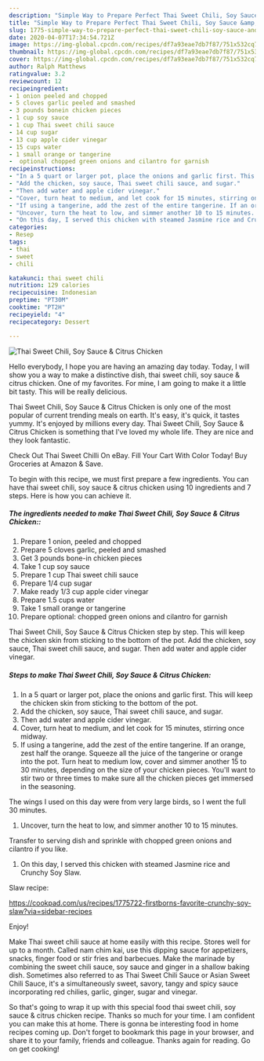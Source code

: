```yaml
---
description: "Simple Way to Prepare Perfect Thai Sweet Chili, Soy Sauce &amp;amp; Citrus Chicken"
title: "Simple Way to Prepare Perfect Thai Sweet Chili, Soy Sauce &amp;amp; Citrus Chicken"
slug: 1775-simple-way-to-prepare-perfect-thai-sweet-chili-soy-sauce-and-amp-citrus-chicken
date: 2020-04-07T17:34:54.721Z
image: https://img-global.cpcdn.com/recipes/df7a93eae7db7f87/751x532cq70/thai-sweet-chili-soy-sauce-citrus-chicken-recipe-main-photo.jpg
thumbnail: https://img-global.cpcdn.com/recipes/df7a93eae7db7f87/751x532cq70/thai-sweet-chili-soy-sauce-citrus-chicken-recipe-main-photo.jpg
cover: https://img-global.cpcdn.com/recipes/df7a93eae7db7f87/751x532cq70/thai-sweet-chili-soy-sauce-citrus-chicken-recipe-main-photo.jpg
author: Ralph Matthews
ratingvalue: 3.2
reviewcount: 12
recipeingredient:
- 1 onion peeled and chopped
- 5 cloves garlic peeled and smashed
- 3 pounds bonein chicken pieces
- 1 cup soy sauce
- 1 cup Thai sweet chili sauce
- 14 cup sugar
- 13 cup apple cider vinegar
- 15 cups water
- 1 small orange or tangerine
-  optional chopped green onions and cilantro for garnish
recipeinstructions:
- "In a 5 quart or larger pot, place the onions and garlic first. This will keep the chicken skin from sticking to the bottom of the pot."
- "Add the chicken, soy sauce, Thai sweet chili sauce, and sugar."
- "Then add water and apple cider vinegar."
- "Cover, turn heat to medium, and let cook for 15 minutes, stirring once midway."
- "If using a tangerine, add the zest of the entire tangerine. If an orange, zest half the orange. Squeeze all the juice of the tangerine or orange into the pot. Turn heat to medium low, cover and simmer another 15 to 30 minutes, depending on the size of your chicken pieces. You&#39;ll want to stir two or three times to make sure all the chicken pieces get immersed in the seasoning.  The wings I used on this day were from very large birds, so I went the full 30 minutes."
- "Uncover, turn the heat to low, and simmer another 10 to 15 minutes.  Transfer to serving dish and sprinkle with chopped green onions and cilantro if you like."
- "On this day, I served this chicken with steamed Jasmine rice and Crunchy Soy Slaw.  Slaw recipe:  https://cookpad.com/us/recipes/1775722-firstborns-favorite-crunchy-soy-slaw?via=sidebar-recipes  Enjoy!"
categories:
- Resep
tags:
- thai
- sweet
- chili

katakunci: thai sweet chili
nutrition: 129 calories
recipecuisine: Indonesian
preptime: "PT30M"
cooktime: "PT2H"
recipeyield: "4"
recipecategory: Dessert

---
```



![Thai Sweet Chili, Soy Sauce &amp; Citrus Chicken](https://img-global.cpcdn.com/recipes/df7a93eae7db7f87/751x532cq70/thai-sweet-chili-soy-sauce-citrus-chicken-recipe-main-photo.jpg)

Hello everybody, I hope you are having an amazing day today. Today, I will show you a way to make a distinctive dish, thai sweet chili, soy sauce &amp; citrus chicken. One of my favorites. For mine, I am going to make it a little bit tasty. This will be really delicious.

Thai Sweet Chili, Soy Sauce &amp; Citrus Chicken is only one of the most popular of current trending meals on earth. It's easy, it's quick, it tastes yummy. It's enjoyed by millions every day. Thai Sweet Chili, Soy Sauce &amp; Citrus Chicken is something that I've loved my whole life. They are nice and they look fantastic.

Check Out Thai Sweet Chilli On eBay. Fill Your Cart With Color Today! Buy Groceries at Amazon &amp; Save.


To begin with this recipe, we must first prepare a few ingredients. You can have thai sweet chili, soy sauce &amp; citrus chicken using 10 ingredients and 7 steps. Here is how you can achieve it.

##### The ingredients needed to make Thai Sweet Chili, Soy Sauce &amp; Citrus Chicken::

1. Prepare 1 onion, peeled and chopped
1. Prepare 5 cloves garlic, peeled and smashed
1. Get 3 pounds bone-in chicken pieces
1. Take 1 cup soy sauce
1. Prepare 1 cup Thai sweet chili sauce
1. Prepare 1/4 cup sugar
1. Make ready 1/3 cup apple cider vinegar
1. Prepare 1.5 cups water
1. Take 1 small orange or tangerine
1. Prepare  optional: chopped green onions and cilantro for garnish


Thai Sweet Chili, Soy Sauce &amp; Citrus Chicken step by step. This will keep the chicken skin from sticking to the bottom of the pot. Add the chicken, soy sauce, Thai sweet chili sauce, and sugar. Then add water and apple cider vinegar. 

##### Steps to make Thai Sweet Chili, Soy Sauce &amp; Citrus Chicken:

1. In a 5 quart or larger pot, place the onions and garlic first. This will keep the chicken skin from sticking to the bottom of the pot.
1. Add the chicken, soy sauce, Thai sweet chili sauce, and sugar.
1. Then add water and apple cider vinegar.
1. Cover, turn heat to medium, and let cook for 15 minutes, stirring once midway.
1. If using a tangerine, add the zest of the entire tangerine. If an orange, zest half the orange. Squeeze all the juice of the tangerine or orange into the pot. Turn heat to medium low, cover and simmer another 15 to 30 minutes, depending on the size of your chicken pieces. You&#39;ll want to stir two or three times to make sure all the chicken pieces get immersed in the seasoning.

The wings I used on this day were from very large birds, so I went the full 30 minutes.
1. Uncover, turn the heat to low, and simmer another 10 to 15 minutes.

Transfer to serving dish and sprinkle with chopped green onions and cilantro if you like.
1. On this day, I served this chicken with steamed Jasmine rice and Crunchy Soy Slaw.

Slaw recipe:

https://cookpad.com/us/recipes/1775722-firstborns-favorite-crunchy-soy-slaw?via=sidebar-recipes

Enjoy!


Make Thai sweet chili sauce at home easily with this recipe. Stores well for up to a month. Called nam chim kai, use this dipping sauce for appetizers, snacks, finger food or stir fries and barbecues. Make the marinade by combining the sweet chili sauce, soy sauce and ginger in a shallow baking dish. Sometimes also referred to as Thai Sweet Chili Sauce or Asian Sweet Chili Sauce, it&#39;s a simultaneously sweet, savory, tangy and spicy sauce incorporating red chilies, garlic, ginger, sugar and vinegar. 

So that's going to wrap it up with this special food thai sweet chili, soy sauce &amp; citrus chicken recipe. Thanks so much for your time. I am confident you can make this at home. There is gonna be interesting food in home recipes coming up. Don't forget to bookmark this page in your browser, and share it to your family, friends and colleague. Thanks again for reading. Go on get cooking!
